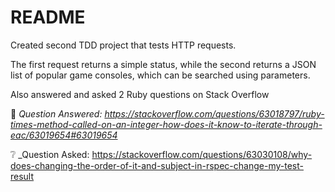 # README

Created second TDD project that tests HTTP requests.

The first request returns a simple status, while the second returns a JSON list of popular game consoles, which can be searched using parameters.

Also answered and asked 2 Ruby questions on Stack Overflow

💬 _Question Answered: https://stackoverflow.com/questions/63018797/ruby-times-method-called-on-an-integer-how-does-it-know-to-iterate-through-eac/63019654#63019654_

❔ _Question Asked: https://stackoverflow.com/questions/63030108/why-does-changing-the-order-of-it-and-subject-in-rspec-change-my-test-result
